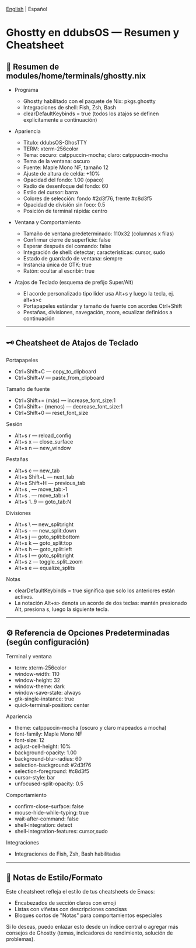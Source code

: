 [English](./ghostty.cheatsheet.md) | Español

# Ghostty en ddubsOS — Resumen y Cheatsheet
## 🚀 Resumen de modules/home/terminals/ghostty.nix

- Programa
  - Ghostty habilitado con el paquete de Nix: pkgs.ghostty
  - Integraciones de shell: Fish, Zsh, Bash
  - clearDefaultKeybinds = true (todos los atajos se definen explícitamente a continuación)

- Apariencia
  - Título: ddubsOS-GhosTTY
  - TERM: xterm-256color
  - Tema: oscuro: catppuccin-mocha; claro: catppuccin-mocha
  - Tema de la ventana: oscuro
  - Fuente: Maple Mono NF, tamaño 12
  - Ajuste de altura de celda: +10%
  - Opacidad del fondo: 1.00 (opaco)
  - Radio de desenfoque del fondo: 60
  - Estilo del cursor: barra
  - Colores de selección: fondo #2d3f76, frente #c8d3f5
  - Opacidad de división sin foco: 0.5
  - Posición de terminal rápida: centro

- Ventana y Comportamiento
  - Tamaño de ventana predeterminado: 110x32 (columnas x filas)
  - Confirmar cierre de superficie: false
  - Esperar después del comando: false
  - Integración de shell: detectar; características: cursor, sudo
  - Estado de guardado de ventana: siempre
  - Instancia única de GTK: true
  - Ratón: ocultar al escribir: true

- Atajos de Teclado (esquema de prefijo Super/Alt)
  - El acorde personalizado tipo líder usa Alt+s y luego la tecla, ej. alt+s>c
  - Portapapeles estándar y tamaño de fuente con acordes Ctrl+Shift
  - Pestañas, divisiones, navegación, zoom, ecualizar definidos a continuación

---

## 🗝️ Cheatsheet de Atajos de Teclado

Portapapeles
- Ctrl+Shift+C — copy_to_clipboard
- Ctrl+Shift+V — paste_from_clipboard

Tamaño de fuente
- Ctrl+Shift+= (más) — increase_font_size:1
- Ctrl+Shift+- (menos) — decrease_font_size:1
- Ctrl+Shift+0 — reset_font_size

Sesión
- Alt+s r — reload_config
- Alt+s x — close_surface
- Alt+s n — new_window

Pestañas
- Alt+s c — new_tab
- Alt+s Shift+L — next_tab
- Alt+s Shift+H — previous_tab
- Alt+s , — move_tab:-1
- Alt+s . — move_tab:+1
- Alt+s 1..9 — goto_tab:N

Divisiones
- Alt+s \ — new_split:right
- Alt+s - — new_split:down
- Alt+s j — goto_split:bottom
- Alt+s k — goto_split:top
- Alt+s h — goto_split:left
- Alt+s l — goto_split:right
- Alt+s z — toggle_split_zoom
- Alt+s e — equalize_splits

Notas
- clearDefaultKeybinds = true significa que solo los anteriores están activos.
- La notación Alt+s> denota un acorde de dos teclas: mantén presionado Alt, presiona s, luego la siguiente tecla.

---

## ⚙️ Referencia de Opciones Predeterminadas (según configuración)

Terminal y ventana
- term: xterm-256color
- window-width: 110
- window-height: 32
- window-theme: dark
- window-save-state: always
- gtk-single-instance: true
- quick-terminal-position: center

Apariencia
- theme: catppuccin-mocha (oscuro y claro mapeados a mocha)
- font-family: Maple Mono NF
- font-size: 12
- adjust-cell-height: 10%
- background-opacity: 1.00
- background-blur-radius: 60
- selection-background: #2d3f76
- selection-foreground: #c8d3f5
- cursor-style: bar
- unfocused-split-opacity: 0.5

Comportamiento
- confirm-close-surface: false
- mouse-hide-while-typing: true
- wait-after-command: false
- shell-integration: detect
- shell-integration-features: cursor,sudo

Integraciones
- Integraciones de Fish, Zsh, Bash habilitadas

---

## 📝 Notas de Estilo/Formato

Este cheatsheet refleja el estilo de tus cheatsheets de Emacs:
- Encabezados de sección claros con emoji
- Listas con viñetas con descripciones concisas
- Bloques cortos de "Notas" para comportamientos especiales

Si lo deseas, puedo enlazar esto desde un índice central o agregar más consejos de Ghostty (temas, indicadores de rendimiento, solución de problemas).
